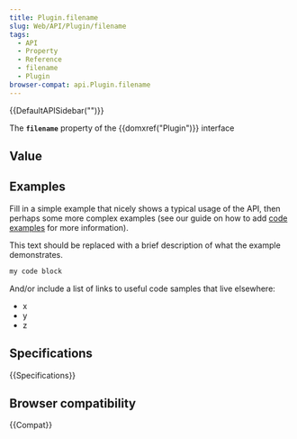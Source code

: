 ```yaml
---
title: Plugin.filename
slug: Web/API/Plugin/filename
tags:
  - API
  - Property
  - Reference
  - filename
  - Plugin
browser-compat: api.Plugin.filename
---
```

{{DefaultAPISidebar("")}}

The **`filename`** property of the {{domxref("Plugin")}} interface 

## Value



## Examples

Fill in a simple example that nicely shows a typical usage of the API, then perhaps some more complex examples (see our guide on how to add [code examples](/en-US/docs/MDN/Contribute/Structures/Code_examples) for more information).

This text should be replaced with a brief description of what the example demonstrates.

```js
my code block
```

And/or include a list of links to useful code samples that live elsewhere:

*   x
*   y
*   z

## Specifications

{{Specifications}}

## Browser compatibility

{{Compat}}


